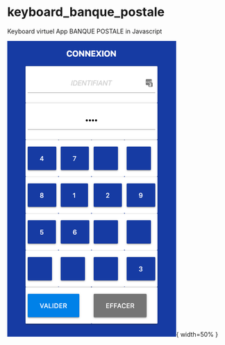 # keyboard_banque_postale

Keyboard virtuel App BANQUE POSTALE in Javascript

![drawing](src/img/screenshot.png){ width=50% }
